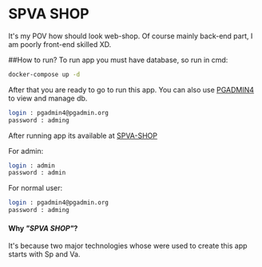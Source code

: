 # SPVA SHOP
It's my POV how should look web-shop. Of course mainly back-end part, I am poorly front-end skilled XD.


##How to run?
To run app you must have database, so run in cmd:

```bash
docker-compose up -d
```
After that you are ready to go to run this app. You can also use [PGADMIN4](https://localhost:5050) to view and manage db.
```bash
login : pgadmin4@pgadmin.org
password : adming
```
After running app its available at [SPVA-SHOP](https://localhost:8080)

For admin:
```bash
login : admin
password : admin
```
For normal user:
```bash
login : pgadmin4@pgadmin.org
password : adming
```
#### Why _"SPVA SHOP"_?
It's because two major technologies whose were used to create this app starts with Sp and Va.